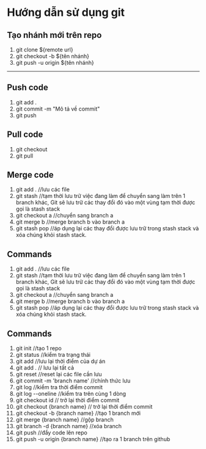 # Hướng dẫn sử dụng git

## Tạo nhánh mới trên repo

<ol>
    <li>git clone ${remote url} </li>
    <li>git checkout -b ${tên nhánh}</li>
    <li>git push -u origin ${tên nhánh}</li>
</ol>

---

## Push code

<ol>
    <li>git add .</li>
    <li>git commit -m "Mô tả về commit"</li>
    <li>git push</li>
</ol>

## Pull code

<ol>
    <li>git checkout </li>
    <li>git pull</li>
</ol>



## Merge code
<ol>
    <li>git add . //lưu các file</li>
    <li>git stash //tạm thời lưu trữ việc đang làm để chuyển sang làm trên 1 branch khác, Git sẽ lưu trữ các thay đổi đó vào một vùng tạm thời được gọi là stash stack</li>
    <li>git checkout a //chuyển sang branch a</li>
    <li>git merge b //merge branch b vào branch a</li>
    <li>git stash pop //áp dụng lại các thay đổi được lưu trữ trong stash stack và xóa chúng khỏi stash stack.</li>
</ol>

## Commands
<ol>
    <li>git add . //lưu các file</li>
    <li>git stash //tạm thời lưu trữ việc đang làm để chuyển sang làm trên 1 branch khác, Git sẽ lưu trữ các thay đổi đó vào một vùng tạm thời được gọi là stash stack</li>
    <li>git checkout a //chuyển sang branch a</li>
    <li>git merge b //merge branch b vào branch a</li>
    <li>git stash pop //áp dụng lại các thay đổi được lưu trữ trong stash stack và xóa chúng khỏi stash stack.</li>
</ol>

## Commands
<ol>
	<li>git init //tạo 1 repo</li>
	<li>git status //kiểm tra trạng thái</li> 
	<li>git add //lưu lại thời điểm của dự án</li>
	<li>git add . // lưu lại tất cả</li>
	<li>git reset //reset lại các file cần lưu</li> 
	<li>git commit -m 'branch name' //chính thức lưu</li> 
	<li>git log //kiểm tra thời điểm commit</li>
	<li>git log --oneline //kiểm tra trên cùng 1 dòng</li>
	<li>git checkout id // trở lại thời điểm commit</li>
	<li>git checkout {branch name} // trở lại thời điểm commit </li>
	<li>git checkout -b {branch name} //tạo 1 branch mới</li>
 	<li>git merge {branch name} //gộp branch</li> 
	<li>git branch -d {branch name} //xóa branch</li> 
	<li>git push //đẩy code lên repo</li>
	<li>git push -u origin {branch name} //tạo ra 1 branch trên github</li>
</ol>